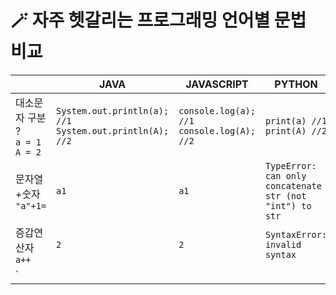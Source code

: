 # 🪄 자주 헷갈리는 프로그래밍 언어별 문법 비교

|  | JAVA | JAVASCRIPT | PYTHON |
|--|------|------------|--------|
| 대소문자 구분 ?<br/>`a = 1`<br/>`A = 2` | `System.out.println(a); //1`<br/>`System.out.println(A); //2` | `console.log(a); //1`<br/>`console.log(A); //2` | `print(a) //1`<br/>`print(A) //2` |
| 문자열+숫자<br/>`"a"+1=`|`a1`|`a1`|`TypeError: can only concatenate str (not "int") to str` | 
|증감연산자<br/>`a++`|`2`|`2`|`SyntaxError: invalid syntax`
`|
